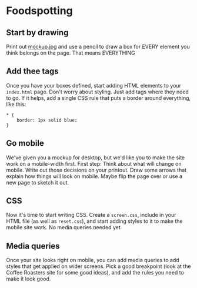 Foodspotting
============

## Start by drawing

Print out [mockup.jpg]() and use a pencil to draw a box for EVERY element you think belongs on the page. That means EVERYTHING

## Add thee tags

Once you have your boxes defined, start adding HTML elements to your `index.html` page. Don't worry about styling. Just add tags where they need to go. If it helps, add a single CSS rule that puts a border around everything, like this:

```
* {
    border: 1px solid blue;
}
```

## Go mobile

We've given you a mockup for desktop, but we'd like you to make the site work on a mobile-width first. First step: Think about what will change on mobile. Write out those decisions on your printout. Draw some arrows that explain how things will look on mobile. Maybe flip the page over or use a new page to sketch it out.

## CSS

Now it's time to start writing CSS. Create a `screen.css`, include in your HTML file (as well as `reset.css`), and start adding styles to it to make the mobile site work. No media queries needed yet.

## Media queries

Once your site looks right on mobile, you can add media queries to add styles that get applied on wider screens. Pick a good breakpoint (look at the Coffee Roasters site for some good ideas), and add the rules you need to make it look good. 
